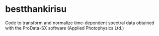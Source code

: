 # bestthankirisu
Code to transform and normalize time-dependent spectral data obtained with the ProData-SX software (Applied Photophysics Ltd.)
